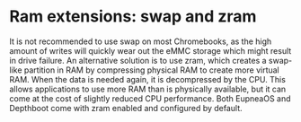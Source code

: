 # Ram extensions: swap and zram

It is not recommended to use swap on most Chromebooks, as the high amount of writes will quickly wear out the eMMC
storage which might result in drive failure. An alternative solution is to use zram, which creates a swap-like
partition in RAM by compressing physical RAM to create more virtual RAM. When the data is needed again, it is
decompressed by the CPU. This allows applications to use more RAM than is physically available, but it can come at the
cost of slightly reduced CPU performance.
Both EupneaOS and Depthboot come with zram enabled and configured by default.